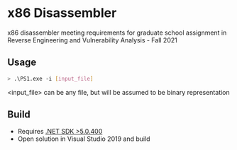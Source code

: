 # x86 Disassembler
x86 disassembler meeting requirements for graduate school assignment in Reverse Engineering and Vulnerability Analysis - Fall 2021

## Usage
```bash
> .\PS1.exe -i [input_file]
```

<input_file> can be any file, but will be assumed to be binary representation


## Build
- Requires [.NET SDK >5.0.400](https://dotnet.microsoft.com/download/dotnet/5.0)
- Open solution in Visual Studio 2019 and build


